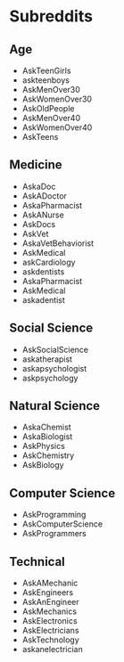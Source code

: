 # Subreddits

## Age

- AskTeenGirls
- askteenboys
- AskMenOver30
- AskWomenOver30
- AskOldPeople
- AskMenOver40
- AskWomenOver40
- AskTeens

## Medicine

- AskaDoc
- AskADoctor
- AskaPharmacist
- AskANurse
- AskDocs
- AskVet
- AskaVetBehaviorist
- AskMedical
- askCardiology
- askdentists
- AskaPharmacist
- AskMedical
- askadentist

## Social Science

- AskSocialScience
- askatherapist
- askapsychologist
- askpsychology

## Natural Science

- AskaChemist
- AskaBiologist
- AskPhysics
- AskChemistry
- AskBiology

## Computer Science

- AskProgramming
- AskComputerScience
- AskProgrammers

## Technical

- AskAMechanic
- AskEngineers
- AskAnEngineer
- AskMechanics
- AskElectronics
- AskElectricians
- AskTechnology
- askanelectrician
